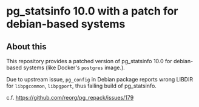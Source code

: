 # pg_statsinfo 10.0 with a patch for debian-based systems

## About this

This repository provides a patched version of pg_statsinfo 10.0 for debian-based systems (like Docker's `postgres` image.).

Due to upstream issue, `pg_config` in Debian package reports wrong LIBDIR for `libpgcommon`, `libpgport`,
thus failing build of pg_statsinfo.

c.f. https://github.com/reorg/pg_repack/issues/179
